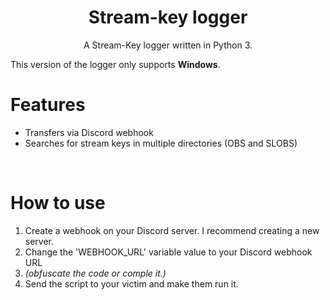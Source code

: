 <h1 align="center">Stream-key logger</h1>
<p align="center">A Stream-Key logger written in Python 3.</p>

This version of the logger only supports **Windows**.

# Features
 - Transfers via Discord webhook
 - Searches for stream keys in multiple directories (OBS and SLOBS)

<br>

# How to use
 1. Create a webhook on your Discord server. I recommend creating a new server.
 2. Change the 'WEBHOOK_URL' variable value to your Discord webhook URL
 3. *(obfuscate the code or comple it.)*
 4. Send the script to your victim and make them run it.

<br>
